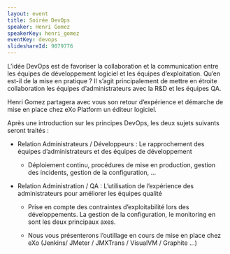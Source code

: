 ```yaml
---
layout: event
title: Soirée DevOps
speaker: Henri Gomez
speakerKey: henri_gomez
eventKey: devops
slideshareId: 9079776
---
```


L’idée DevOps est de favoriser la collaboration et la communication entre les équipes de développement logiciel et les équipes d’exploitation. Qu’en est-il de la mise en pratique ?
Il s’agit principalement de mettre en étroite collaboration les équipes d’administrateurs avec la R&D et les équipes QA.

Henri Gomez partagera avec vous son retour d’expérience et démarche de mise en place chez eXo Platform un éditeur logiciel.

Après une introduction sur les principes DevOps, les deux sujets suivants seront traités :

* Relation Administrateurs / Développeurs : Le rapprochement des équipes d’administrateurs et des équipes de développement

    *   Déploiement continu, procédures de mise en production, gestion des incidents, gestion de la configuration, ...


* Relation Administration / QA : L’utilisation de l’expérience des administrateurs pour améliorer les équipes qualité

    *   Prise en compte des contraintes d’exploitabilité lors des développements. La gestion de la configuration, le monitoring en sont les deux principaux axes.

    *   Nous vous présenterons l’outillage en cours de mise en place chez eXo (Jenkins/ JMeter / JMXTrans / VisualVM / Graphite ...)